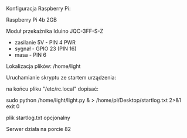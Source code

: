 Konfiguracja Raspberry Pi:

Raspberry Pi 4b 2GB

Moduł przekaźnika Iduino JQC-3FF-S-Z

 - zasilanie 5V - PIN 4 PWR
 - sygnał - GPIO 23 (PIN 16)
 - masa - PIN 6

Lokalizacja plików: /home/light

Uruchamianie skryptu ze startem urządzenia: 

na końcu pliku "/etc/rc.local" dopisać:

sudo python /home/light/light.py & > /home/pi/Desktop/startlog.txt 2>&1 exit 0

plik startlog.txt opcjonalny

Serwer działa na porcie 82

[adres Raspberry Pi]:82